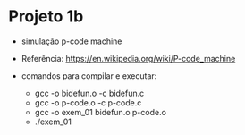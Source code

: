 # Projeto 1b

* simulação p-code machine
* Referência: https://en.wikipedia.org/wiki/P-code_machine

* comandos para compilar e executar:
    * gcc -o bidefun.o -c bidefun.c
    * gcc -o p-code.o -c p-code.c
    * gcc -o exem_01 bidefun.o p-code.o
    * ./exem_01